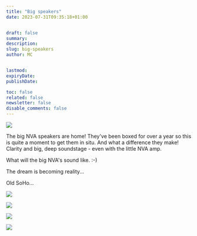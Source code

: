 ```yaml
---
title: "Big speakers"
date: 2023-07-31T09:35:18+01:00


draft: false
summary:
description:
slug: big-speakers
author: MC


lastmod:
expiryDate:
publishDate:

toc: false
related: false
newsletter: false
disable_comments: false
---
```


![](/images/0158.jpeg)

The big NVA speakers are home! They've been boxed for over a year so this is quite a moment to get them in situ. And what a difference they make! Clarity and big, deep soundstage - even with the little NVA amp. 

What will the big NVA's sound like. :-)

The dream is becoming reality...

Old SoHo...


![](/images/8354.jpeg)

![](/images/8397.jpeg)

![](/images/8380.jpeg)

![](/images/8358.jpeg)




